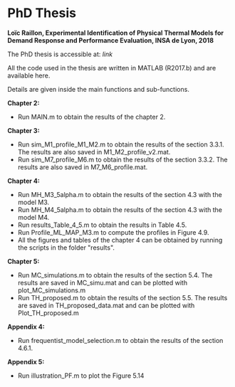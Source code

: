 # PhD Thesis

**Loïc Raillon, Experimental Identification of Physical Thermal Models for Demand Response and Performance Evaluation, INSA de Lyon, 2018** 

The PhD thesis is accessible at: *link* 

All the code used in the thesis are written in MATLAB (R2017.b) and are available here.

Details are given inside the main functions and sub-functions.

**Chapter 2:** 
  - Run MAIN.m to obtain the results of the chapter 2.
  
**Chapter 3:**  
  - Run sim_M1_profile_M1_M2.m to obtain the results of the section 3.3.1. The results are also saved in M1_M2_profile_v2.mat.
  - Run sim_M7_profile_M6.m to obtain the results of the section 3.3.2. The results are also saved in M7_M6_profile.mat.
  
**Chapter 4:**
  - Run MH_M3_5alpha.m to obtain the results of the section 4.3 with the model M3.
  - Run MH_M4_5alpha.m to obtain the results of the section 4.3 with the model M4.
  - Run results_Table_4_5.m to obtain the results in Table 4.5.
  - Run Profile_ML_MAP_M3.m to compute the profiles in Figure 4.9.
  - All the figures and tables of the chapter 4 can be obtained by running the scripts in the folder "results".
  
**Chapter 5:**
  - Run MC_simulations.m to obtain the results of the section 5.4. The results are saved in MC_simu.mat and can be plotted with plot_MC_simulations.m
  - Run TH_proposed.m to obtain the results of the section 5.5. The results are saved in TH_proposed_data.mat and can be plotted with Plot_TH_proposed.m
  
**Appendix 4:**
  - Run frequentist_model_selection.m to obtain the results of the section 4.6.1. 
  
**Appendix 5:**
  - Run illustration_PF.m to plot the Figure 5.14
